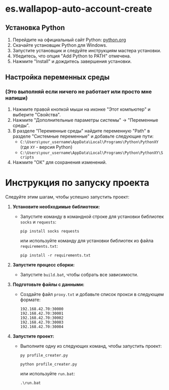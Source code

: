 # es.wallapop-auto-account-create

## Установка Python

1. Перейдите на официальный сайт Python: [python.org](https://www.python.org/)
2. Скачайте установщик Python для Windows.
3. Запустите установщик и следуйте инструкциям мастера установки.
4. Убедитесь, что опция "Add Python to PATH" отмечена.
5. Нажмите "Install" и дождитесь завершения установки.

## Настройка переменных среды
### (Это выполняй если ничего не работает или просто мне напиши)
1. Нажмите правой кнопкой мыши на иконке "Этот компьютер" и выберите "Свойства".
2. Нажмите "Дополнительные параметры системы" -> "Переменные среды".
3. В разделе "Переменные среды" найдите переменную "Path" в разделе "Системные переменные" и добавьте следующие пути:
   - `C:\Users\your_username\AppData\Local\Programs\Python\PythonXY` (где `XY` - версия Python)
   - `C:\Users\your_username\AppData\Local\Programs\Python\PythonXY\Scripts`
4. Нажмите "ОК" для сохранения изменений.


# Инструкция по запуску проекта

Следуйте этим шагам, чтобы успешно запустить проект:

1. **Установите необходимые библиотеки:**

   - Запустите команду в командной строке для установки библиотек `socks` и `requests`:
     ```
     pip install socks requests
     ```

     или используйте команду для установки библиотек из файла `requirements.txt`:
     ```
     pip install -r requirements.txt
     ```

2. **Запустите процесс сборки:**

   - Запустите `build.bat`, чтобы собрать все зависимости.

3. **Подготовьте файлы с данными:**

   - Создайте файл `proxy.txt` и добавьте список прокси в следующем формате:
     ```
     192.168.42.70:30000
     192.168.42.70:30001
     192.168.42.70:30002
     192.168.42.70:30003
     192.168.42.70:30004
     ```

4. **Запустите проект:**

   - Выполните одну из следующих команд, чтобы запустить проект:
     ```
     py profile_creater.py
     ```

     ```
     python profile_creater.py
     ```

     или используйте `run.bat`:
     ```
     .\run.bat
     ```
